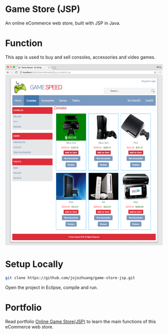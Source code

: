 # Game Store (JSP)
An online eCommerce web store, built with JSP in Java.

# Function
This app is used to buy and sell consoles, accessories and video games.

<kbd><img src="/public/consoles.png"></kbd>

# Setup Locally
```bash
git clone https://github.com/jojozhuang/game-store-jsp.git
```
Open the project in Eclipse, compile and run.

# Portfolio
Read portfolio [Online Game Store(JSP)](https://jojozhuang.github.io/portfolio/game-store-jsp/) to learn the main functions of this eCommerce web store.
